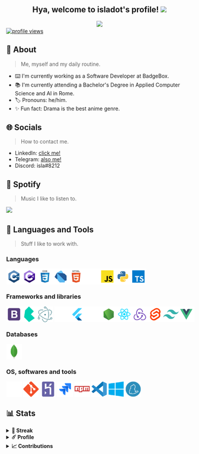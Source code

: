 <!-- Welcome section. -->
<div align="center">
  <h2> Hya, welcome to isladot's profile! <img src="https://media.tenor.com/images/1963c1bf2abc4950a12284148a81eb61/tenor.gif" height="40px"></h2>
  <a href="https://github.com/isladot">
    <img src="https://readme-typing-svg.herokuapp.com?font=Montserrat&color=C792EA&center=true&vCenter=true&lines=software+developer.;professional+botmancer.;anime+addict+-.-"/>
  </a>
  <br />
</div>

<!-- Banners section. -->
<div>  
  <a href="https://github.com/isladot">
    <img src="https://komarev.com/ghpvc/?username=isladot&label=Visitors" alt="profile views" />
  </a>
</div>

<!-- About section. -->
<h2>🌸 About</h2>

> Me, myself and my daily routine.

- ⌨️ I'm currently working as a Software Developer at BadgeBox. 
- 📚 I'm currently attending a Bachelor's Degree in Applied Computer Science and AI in Rome.
- 🏷 Pronouns: he/him.
- ✨ Fun fact: Drama is the best anime genre.

<!-- Socials section. -->
<h2>🌐 Socials</h2>

> How to contact me.

- LinkedIn: [click me!](https://www.linkedin.com/in/luca-biagetti/)
- Telegram: [also me!](https://t.me/isladot)
- Discord: isla#8212

<!-- Spotify section. -->
<h2>🎵 Spotify</h2>

> Music I like to listen to.

<a href="https://open.spotify.com/user/iyp449gpvmgrzw82i8xptf7up">
  <img src="https://spotify-readme-widget.herokuapp.com/api/spotify/now" />
</a>

<!-- Tech section. -->
<h2>🔨 Languages and Tools</h2>

> Stuff I like to work with.

<h3> Languages </h3>

<div style='display: flex'>
  <img src="./assets/icons/c++/c++.svg" width="42" alt="C++" />
  <img src="./assets/icons/csharp/csharp.svg" width="42" alt="C#" />
  <img src="./assets/icons/css/css.svg" width="42" alt="CSS" />
  <img src="./assets/icons/dart/dart.svg" width="42" alt="Dart" />
  <img src="./assets/icons/html/html.svg" width="42" alt="HTML" />
  <img src="./assets/icons/markdown/markdown.svg" width="42" alt="Markdown" />
  <img src="./assets/icons/javascript/javascript.svg" width="42" alt="JavaScript" />
  <img src="./assets/icons/python/python.svg" width="42" alt="Python" />
  <img src="./assets/icons/typescript/typescript.svg" width="42" alt="TypeScript" />
</div>
  
<h3> Frameworks and libraries </h3>

<div style='display: flex'>
  <img src="./assets/icons/bootstrap/bootstrap.svg" width="42" alt="Bootstrap" />
  <img src="./assets/icons/bulma/bulma.svg" width="42" alt="Bulma" />
  <img src="./assets/icons/electron/electron.svg" width="42" alt="Electron" /> &nbsp;
  <img src="./assets/icons/express/express.svg" width="42" alt="Express" />
  <img src="./assets/icons/flutter/flutter.svg" width="42" alt="Flutter" />
  <img src="./assets/icons/nextjs/nextjs.svg" width="42" alt="NextJS" />
  <img src="./assets/icons/node/node.svg" width="42" alt="NodeJS" />
  <img src="./assets/icons/react/react.svg" width="42" alt="React" />
  <img src="./assets/icons/redux/redux.svg" width="42" alt="Redux" />
  <img src="./assets/icons/svelte/svelte.svg" width="42" alt="Svelte" />
  <img src="./assets/icons/tailwindcss/tailwindcss.svg" width="42" alt="TailwindCSS" />
  <img src="./assets/icons/vue/vue.svg" width="42" alt="Vue" />
</div>

<h3> Databases </h3>

<div style='display: flex'>
  <img src="./assets/icons/mongodb/mongodb.svg" width="42" alt="MongoDB" /> &nbsp;
</div>
  
<h3> OS, softwares and tools </h3>

<div style='display: flex'>
  <img src="./assets/icons/apple/apple.svg" width="42" alt="Apple" /> &nbsp;
  <img src="./assets/icons/git/git.svg" width="42" alt="Git" /> &nbsp;
  <img src="./assets/icons/heroku/heroku.svg" width="42" alt="Heroku" /> &nbsp;
  <img src="./assets/icons/jira/jira.svg" width="42" alt="Jira" /> &nbsp;
  <img src="./assets/icons/npm/npm.svg" width="42" alt="NPM" /> &nbsp;
  <img src="./assets/icons/vscode/vscode.svg" width="42" alt="VSCode" /> &nbsp;
  <img src="./assets/icons/windows/windows.svg" width="42" alt="Windows" /> &nbsp;
  <img src="./assets/icons/yarn/yarn.svg" width="42" alt="Yarn" /> &nbsp;
</div>

<!-- Stats section. -->
<h2>📊 Stats</h2>
<details>
  <summary><b>👾 Streak</b></summary>
  <br />
  <div align="center">
    <img height="200px" src="http://github-readme-streak-stats.herokuapp.com?user=isladot&theme=material-palenight&hide_border=true" />
  </div>
  <br />
</details>

<details>
  <summary><b>☄️ Profile</b></summary>
  <br />  
  <div align="center">
    <img height="140px" src="https://github-readme-stats.vercel.app/api?username=isladot&hide_border=true&hide_title=true&count_private=true&include_all_commits=true&show_icons=true&theme=material-palenight" />
    <img height="140px" src="https://github-readme-stats.vercel.app/api/top-langs/?username=isladot&hide=html&hide_title=true&hide_border=true&layout=compact&langs_count=8&theme=material-palenight" />
  </div>
  <br />
</details>

<details>
  <summary><b>📈 Contributions</b></summary>
  <br />  
  <div align="center">
    <img width="95%" src="https://activity-graph.herokuapp.com/graph?username=isladot&bg_color=292d3e&color=a6accd&line=c792ea&point=89ddff&hide_border=true" />
  </div>
  <br />
</details>

